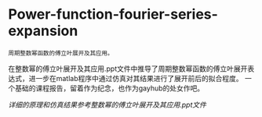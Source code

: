 # Power-function-fourier-series-expansion

    周期整数幂函数的傅立叶展开及其应用。

在整数幂的傅立叶展开及其应用.ppt文件中推导了周期整数幂函数的傅立叶展开表达式，进一步在matlab程序中通过仿真对其结果进行了展开前后的拟合程度。
一个基础的课程报告，留着作为纪念，也作为gayhub的处女作吧。

*详细的原理和仿真结果参考整数幂的傅立叶展开及其应用.ppt文件*